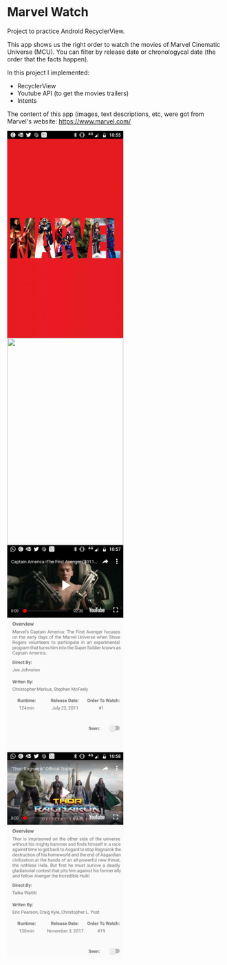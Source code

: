 # Marvel Watch
Project to practice Android RecyclerView.

This app shows us the right order to watch the movies of Marvel Cinematic Universe (MCU).
You can filter by release date or chronologycal date (the order that the facts happen).

In this project I implemented:
- RecyclerView
- Youtube API (to get the movies trailers)
- Intents

The content of this app (images, text descriptions, etc, were got from Marvel's website:
https://www.marvel.com/

<div>
<a href="url"><img src="/app/src/main/res/drawable/splash.gif" align="left" height="480" width="270" ></a>
<a href="url"><img src="/app/src/main/res/drawable/nav_002.gif" align="left" height="480" width="270" ></a>
<a href="url"><img src="/app/src/main/res/drawable/detail_001.png" align="left" height="480" width="270" ></a>
<br>
<a href="url"><img src="/app/src/main/res/drawable/detail_002.png" align="left" height="480" width="270" ></a>

